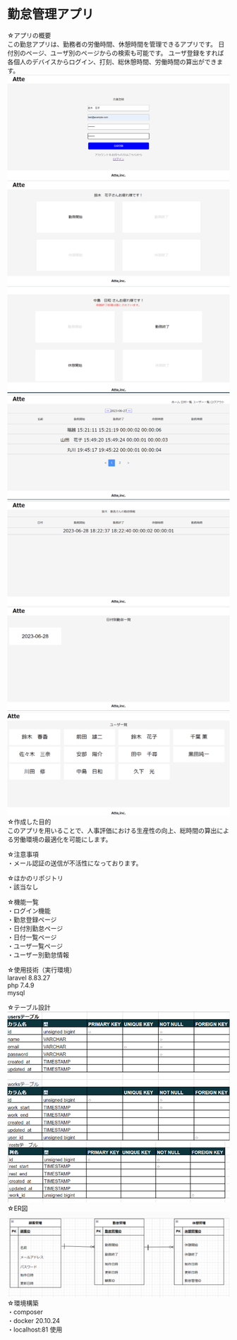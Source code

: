 # 勤怠管理アプリ

☆アプリの概要</br>
この勤怠アプリは、勤務者の労働時間、休憩時間を管理できるアプリです。
日付別のページ、ユーザ別のページからの検索も可能です。
ユーザ登録をすれば各個人のデバイスからログイン、打刻、総休憩時間、労働時間の算出ができます。
![会員登録ページ](images/a.png)
![打刻ページ１](images/b.png)
![打刻ページ２](images/c.png)
![日付別勤怠情報](images/d.png)
![ユーザー別勤怠情報](images/e.png)
![日付一覧](images/f.png)
![ユーザー一覧](images/g.png)
☆作成した目的</br>
このアプリを用いることで、人事評価における生産性の向上、総時間の算出による労働環境の最適化を可能にします。

☆注意事項</br>
・メール認証の送信が不活性になっております。

☆ほかのリポジトリ</br>
・該当なし</br>

☆機能一覧 </br>
・ログイン機能</br>
・勤怠登録ページ</br>
・日付別勤怠ページ</br>
・日付一覧ページ</br>
・ユーザ一覧ページ</br>
・ユーザー別勤怠情報</br>

☆使用技術（実行環境）</br>
laravel 8.83.27</br>
php 7.4.9</br>
mysql</br>

☆テーブル設計</br>
![テーブル設計](images/table1.png)
![テーブル設計](images/table2.png)
☆ER図
![ER図](images/ER.png)
☆環境構築</br>
・composer </br>
・docker 20.10.24</br>
・localhost:81 使用</br>

